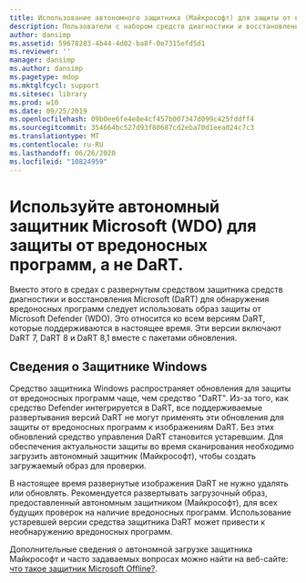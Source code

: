 ```yaml
---
title: Использование автономного защитника (Майкрософт) для защиты от вредоносных программ (WDO) не DaRT
description: Пользователи с набором средств диагностики и восстановления Microsoft (DaRT) должны использовать автономный защитник Microsoft (WDO) для обнаружения вредоносных программ
author: dansimp
ms.assetid: 59678283-4b44-4d02-ba8f-0e7315efd5d1
ms.reviewer: ''
manager: dansimp
ms.author: dansimp
ms.pagetype: mdop
ms.mktglfcycl: support
ms.sitesec: library
ms.prod: w10
ms.date: 09/25/2019
ms.openlocfilehash: 09b0ee6fe4e8e4cf457b007347d099c425fddff4
ms.sourcegitcommit: 354664bc527d93f80687cd2eba70d1eea024c7c3
ms.translationtype: MT
ms.contentlocale: ru-RU
ms.lasthandoff: 06/26/2020
ms.locfileid: "10824959"
---
```

<!-- was:
# Microsoft Diagnostics and Recovery Toolset (DaRT) users should use Microsoft Defender Offline (WDO) for malware detection-->
# Используйте автономный защитник Microsoft (WDO) для защиты от вредоносных программ, а не DaRT.

Вместо этого в средах с развернутым средством защитника средств диагностики и восстановления Microsoft (DaRT) для обнаружения вредоносных программ следует использовать образ защиты от Microsoft Defender (WDO). Это относится ко всем версиям DaRT, которые поддерживаются в настоящее время. Эти версии включают DaRT 7, DaRT 8 и DaRT 8,1 вместе с пакетами обновления.

## Сведения о Защитнике Windows


Средство защитника Windows распространяет обновления для защиты от вредоносных программ чаще, чем средство "DaRT". Из-за того, как средство Defender интегрируется в DaRT, все поддерживаемые развертывания версий DaRT не могут применять эти обновления для защиты от вредоносных программ к изображениям DaRT. Без этих обновлений средство управления DaRT становится устаревшим. Для обеспечения актуальности защиты во время сканирования необходимо загрузить автономный защитник (Майкрософт), чтобы создать загружаемый образ для проверки.

В настоящее время развернутые изображения DaRT не нужно удалять или обновлять. Рекомендуется развертывать загрузочный образ, предоставленный автономным защитником (Майкрософт), для всех будущих проверок на наличие вредоносных программ. Использование устаревшей версии средства защитника DaRT может привести к необнаружению вредоносных программ.

Дополнительные сведения о автономной загрузке защитника Майкрософт и часто задаваемых вопросах можно найти на веб-сайте: [что такое защитник Microsoft Offline?](https://go.microsoft.com/fwlink/p/?LinkId=394127).

 

 





